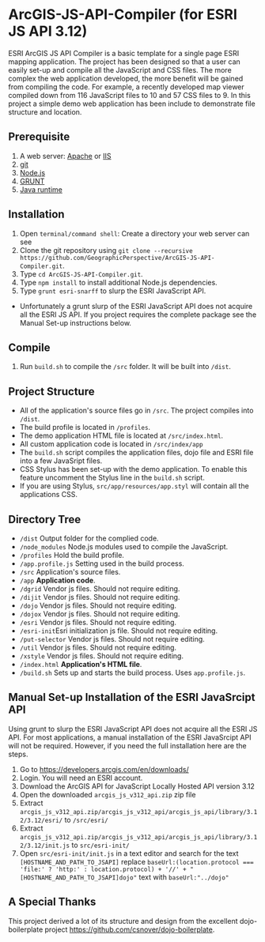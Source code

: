 # ArcGIS-JS-API-Compiler (for ESRI JS API 3.12)

ESRI ArcGIS JS API Compiler is a basic template for a single page ESRI mapping application. The project has been designed so that a user can easily set-up and compile all the JavaScript and CSS files. The more complex the web application developed, the more benefit will be gained from compiling the code. For example, a recently developed map viewer compiled down from 116 JavaScript files to 10 and 57 CSS files to 9. In this project a simple demo web application has been include to demonstrate file structure and location.

Prerequisite
------------
1. A web server: [Apache](http://www.apache.org/) or [IIS](http://www.iis.net/)
2. [git](http://git-scm.com/)
3. [Node.js](http://nodejs.org)
4. [GRUNT](http://gruntjs.com/)
5. [Java runtime](http://www.oracle.com/technetwork/java/index.html)

Installation
------------
1. Open `terminal/command shell`: Create a directory your web server can see
2. Clone the git repository using `git clone --recursive https://github.com/GeographicPerspective/ArcGIS-JS-API-Compiler.git`.
3. Type `cd ArcGIS-JS-API-Compiler.git`.
3. Type `npm install` to install additional Node.js dependencies.
4. Type `grunt esri-snarff` to slurp the ESRI JavaScript API. 
  * Unfortunately a grunt slurp of the ESRI JavaScript API does not acquire all the ESRI JS API. If you project requires the complete package see the Manual Set-up instructions below.  

Compile
-------
1. Run `build.sh` to compile the `/src` folder. It will be built into `/dist`.

Project Structure
-----------------
* All of the application's source files go in `/src`. The project compiles into `/dist`.
* The build profile is located in `/profiles`.
* The demo application HTML file is located at `/src/index.html`.
* All custom application code is located in `/src/index/app`
* The `build.sh` script compiles the application files, dojo file and ESRI file into a few JavaSript files.
* CSS Stylus has been set-up with the demo application. To enable this feature uncomment the Stylus line in the `build.sh` script.
* If you are using Stylus, `src/app/resources/app.styl` will contain all the applications CSS.

Directory Tree
--------------
* `/dist` Output folder for the complied code.
* `/node_modules` Node.js modules used to compile the JavaScript.
* `/profiles` Hold the build profile.
 * `/app.profile.js` Setting used in the build process.
* `/src`  Application's source files.
 * `/app` **Application code**.
 * `/dgrid` Vendor js files. Should not require editing.
 * `/dijit` Vendor js files. Should not require editing.
 * `/dojo` Vendor js files. Should not require editing.
 * `/dojox` Vendor js files. Should not require editing.
 * `/esri` Vendor js files. Should not require editing.
 * `/esri-init`Esri initialization js file. Should not require editing.
 * `/put-selector` Vendor js files. Should not require editing.
 * `/util` Vendor js files. Should not require editing.
 * `/xstyle` Vendor js files. Should not require editing.
 * `/index.html` **Application's HTML file**.
* `/build.sh` Sets up and starts the build process. Uses `app.profile.js`.

Manual Set-up Installation of the ESRI JavaSrcipt API
----------------------------------------------
Using grunt to slurp the ESRI JavaScript API does not acquire all the ESRI JS API. For most applications, a manual installation of the ESRI JavaSrcipt API will not be required. However, if you need the full installation here are the steps.

1. Go to https://developers.arcgis.com/en/downloads/
2. Login. You will need an ESRI account.
3. Download the ArcGIS API for JavaScript Locally Hosted API version 3.12
4. Open the downloaded `arcgis_js_v312_api.zip` zip file
5. Extract `arcgis_js_v312_api.zip/arcgis_js_v312_api/arcgis_js_api/library/3.12/3.12/esri/` to `/src/esri/`
6. Extract `arcgis_js_v312_api.zip/arcgis_js_v312_api/arcgis_js_api/library/3.12/3.12/init.js` to `src/esri-init/`
7. Open `src/esri-init/init.js` in a text editor and search for the text `[HOSTNAME_AND_PATH_TO_JSAPI]` replace `baseUrl:(location.protocol === 'file:' ? 'http:' : location.protocol) + '//' + "[HOSTNAME_AND_PATH_TO_JSAPI]dojo"` text with `baseUrl:"../dojo"`

A Special Thanks
----------------
This project derived a lot of its structure and design from the excellent dojo-boilerplate project https://github.com/csnover/dojo-boilerplate.
